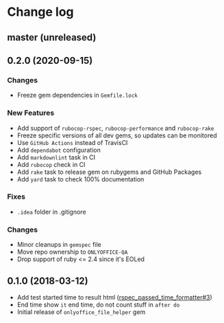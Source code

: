 # Change log

## master (unreleased)

## 0.2.0 (2020-09-15)

### Changes

* Freeze gem dependencies in `Gemfile.lock`

### New Features

* Add support of `rubocop-rspec`, `rubocop-performance` and `rubocop-rake`
* Freeze specific versions of all dev gems, so updates can be monitored
* Use `GitHub Actions` instead of TravisCI
* Add `dependabot` configuration
* Add `markdownlint` task in CI
* Add `rubocop` check in CI
* Add `rake` task to release gem on rubygems
  and GitHub Packages
* Add `yard` task to check 100% documentation  

### Fixes

* `.idea` folder in .gitignore

### Changes

* Minor cleanups in `gemspec` file
* Move repo ownership to `ONLYOFFICE-QA`
* Drop support of ruby <= 2.4 since it's EOLed

## 0.1.0 (2018-03-12)

* Add test started time to result html ([rspec_passed_time_formatter#3](https://github.com/ONLYOFFICE-QA/rspec_passed_time_formatter/issues/3))
* End time show `it` end time, do not count stuff in `after do`
* Initial release of `onlyoffice_file_helper` gem
